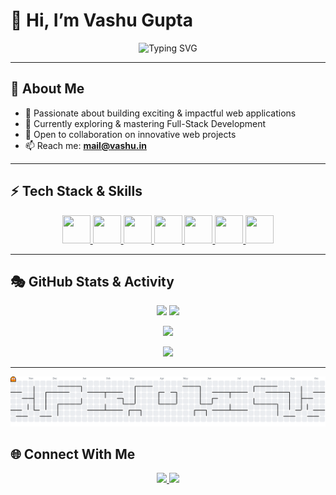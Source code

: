 # 👋 Hi, I’m **Vashu Gupta**  

<p align="center">
  <img src="https://readme-typing-svg.demolab.com?font=Fira+Code&weight=600&size=28&pause=1000&color=00F0FF&center=true&vCenter=true&width=650&lines=Full-Stack+Developer;Tech+Enthusiast;Open+to+Collaboration;Building+Exciting+Web+Apps" alt="Typing SVG" />
</p>

---

## 🌌 **About Me**  

- 🚀 Passionate about building exciting & impactful web applications  
- 🌱 Currently exploring & mastering Full-Stack Development  
- 🤝 Open to collaboration on innovative web projects  
- 📫 Reach me: **[mail@vashu.in](mailto:mail@vashu.in)**  

---

## ⚡ **Tech Stack & Skills**  

<p align="center">
<a href="https://developer.mozilla.org/en-US/docs/Web/JavaScript" target="_blank" rel="noreferrer">
  <img src="https://raw.githubusercontent.com/danielcranney/readme-generator/main/public/icons/skills/javascript-colored.svg" width="45" height="45" />
</a>
<a href="https://www.typescriptlang.org/" target="_blank" rel="noreferrer">
  <img src="https://raw.githubusercontent.com/danielcranney/readme-generator/main/public/icons/skills/typescript-colored.svg" width="45" height="45" />
</a>
<a href="https://nextjs.org/" target="_blank" rel="noreferrer">
  <img src="https://cdn.jsdelivr.net/gh/devicons/devicon/icons/nextjs/nextjs-original.svg" width="45" height="45" />
</a>
<a href="https://nodejs.org/" target="_blank" rel="noreferrer">
  <img src="https://raw.githubusercontent.com/danielcranney/readme-generator/main/public/icons/skills/nodejs-colored.svg" width="45" height="45" />
</a>
<a href="https://tailwindcss.com/" target="_blank" rel="noreferrer">
  <img src="https://www.vectorlogo.zone/logos/tailwindcss/tailwindcss-icon.svg" width="45" height="45" />
</a>
<a href="https://www.mongodb.com/" target="_blank" rel="noreferrer">
  <img src="https://raw.githubusercontent.com/danielcranney/readme-generator/main/public/icons/skills/mongodb-colored.svg" width="45" height="45" />
</a>
<a href="https://www.mysql.com/" target="_blank" rel="noreferrer">
  <img src="https://cdn.jsdelivr.net/gh/devicons/devicon/icons/mysql/mysql-original-wordmark.svg" width="45" height="45" />
</a>
</p>

---

## 🎭 **GitHub Stats & Activity**  

<p align="center">
  <img src="https://github-readme-stats.vercel.app/api?username=Vashu2707&show_icons=true&theme=radical&title_color=00F0FF&icon_color=FF00FF" height="165" />
  <img src="https://github-readme-streak-stats.herokuapp.com?user=Vashu2707&theme=radical&ring=FF00FF&fire=00F0FF&currStreakLabel=00F0FF" height="165" />
</p>  

<p align="center">
  <img src="https://github-readme-stats.vercel.app/api/top-langs/?username=Vashu2707&layout=compact&theme=radical&title_color=00F0FF" height="165" />
</p>

<p align="center">
  <img src="https://github-readme-activity-graph.vercel.app/graph?username=Vashu2707&theme=react-dark&bg_color=0D1117&color=00F0FF&line=FF00FF&point=FFFFFF" />
</p>

---


<picture>
  <source media="(prefers-color-scheme: dark)" srcset="https://raw.githubusercontent.com/Vashu2707/Vashu2707/output/pacman-contribution-graph-dark.svg">
  <source media="(prefers-color-scheme: light)" srcset="https://raw.githubusercontent.com/Vashu2707/Vashu2707/output/pacman-contribution-graph.svg">
  <img alt="pacman contribution graph" src="https://raw.githubusercontent.com/Vashu2707/Vashu2707/output/pacman-contribution-graph.svg">
</picture>

## 🌐 **Connect With Me**  

<p align="center">
<a href="mailto:mail@vashu.in" target="_blank">
  <img src="https://img.shields.io/badge/Email-FF00FF?style=for-the-badge&logo=gmail&logoColor=white" />
</a>
<a href="https://vashu.in" target="_blank">
  <img src="https://img.shields.io/badge/Portfolio-00F0FF?style=for-the-badge&logo=About.me&logoColor=black" />
</a>
</p>
